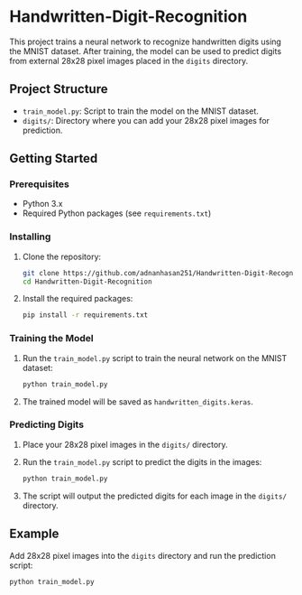 # Handwritten-Digit-Recognition

This project trains a neural network to recognize handwritten digits using the MNIST dataset. After training, the model can be used to predict digits from external 28x28 pixel images placed in the `digits` directory.

## Project Structure

- `train_model.py`: Script to train the model on the MNIST dataset.
- `digits/`: Directory where you can add your 28x28 pixel images for prediction.

## Getting Started

### Prerequisites

- Python 3.x
- Required Python packages (see `requirements.txt`)

### Installing

1. Clone the repository:
    ```bash
    git clone https://github.com/adnanhasan251/Handwritten-Digit-Recognition.git
    cd Handwritten-Digit-Recognition
    ```

2. Install the required packages:
    ```bash
    pip install -r requirements.txt
    ```

### Training the Model

1. Run the `train_model.py` script to train the neural network on the MNIST dataset:
    ```bash
    python train_model.py
    ```

2. The trained model will be saved as `handwritten_digits.keras`.

### Predicting Digits

1. Place your 28x28 pixel images in the `digits/` directory.

2. Run the `train_model.py` script to predict the digits in the images:
    ```bash
    python train_model.py
    ```

3. The script will output the predicted digits for each image in the `digits/` directory.

## Example

Add 28x28 pixel images into the `digits` directory and run the prediction script:
```bash
python train_model.py
